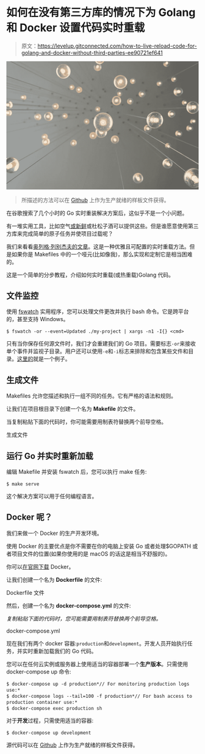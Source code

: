 # 如何在没有第三方库的情况下为 Golang 和 Docker 设置代码实时重载

> 原文：<https://levelup.gitconnected.com/how-to-live-reload-code-for-golang-and-docker-without-third-parties-ee90721ef641>

![](img/c46d2bd9f71a99ef1edc24d8814a05c8.png)

> 所描述的方法可以在 [Github](https://github.com/spalt08/go-live-reload) 上作为生产就绪的样板文件获得。

在谷歌搜索了几个小时的 Go 实时重装解决方案后，这似乎不是一个小问题。

有一堆实用工具，比如空气[或新鲜](https://github.com/cosmtrek/air)或杜松子酒可以提供这些。但是谁愿意使用第三方库来完成简单的原子任务并使项目过载呢？

我们来看看[奥列格·列别杰夫的文章](https://medium.com/@olebedev/live-code-reloading-for-golang-web-projects-in-19-lines-8b2e8777b1ea)。这是一种优雅且可配置的实时重载方法。但是如果你是 Makefiles 中的一个哑元(比如像我)，那么实现和定制它是相当困难的。

这是一个简单的分步教程，介绍如何实时重载(或热重载)Golang 代码。

## 文件监控

使用 [fswatch](https://github.com/emcrisostomo/fswatch) 实用程序，您可以处理文件更改并执行 bash 命令。它是跨平台的，甚至支持 Windows。

```
$ fswatch -or --event=Updated ./my-project | xargs -n1 -I{} <cmd>
```

只有当你保存任何源文件时，我们才会重建我们的 Go 项目。需要标志`-or`来接收单个事件并监视子目录。用户还可以使用`-e`和`-i`标志来排除和包含某些文件和目录。[这里的](https://stackoverflow.com/questions/34713278/fswatch-to-watch-only-a-certain-file-extension/37237522#37237522)就是一个例子。

## 生成文件

Makefiles 允许您描述和执行一组不同的任务。它有严格的语法和规则。

让我们在项目根目录下创建一个名为 **Makefile** 的文件。

当复制粘贴下面的代码时，你可能需要用制表符替换两个前导空格。

生成文件

## 运行 Go 并实时重新加载

编辑 Makefile 并安装 fswatch 后，您可以执行 make 任务:

```
$ make serve
```

这个解决方案可以用于任何编程语言。

## Docker 呢？

我们来做一个 Docker 的生产开发环境。

使用 Docker 的主要优点是你不需要在你的电脑上安装 Go 或者处理$GOPATH 或者项目文件的位置(如果你使用的是 macOS 的话这是相当不舒服的)。

你可以[在官网下载](https://www.docker.com/products/docker-desktop) Docker。

让我们创建一个名为 **Dockerfile** 的文件:

Dockerfile 文件

然后，创建一个名为 **docker-compose.yml** 的文件:

*复制粘贴下面的代码时，您可能需要用制表符替换两个前导空格。*

docker-compose.yml

现在我们有两个 docker 容器:`production`和`development`。开发人员开始执行任务，并实时重新加载我们的 Go 代码。

您可以在任何云实例或服务器上使用适当的容器部署一个**生产版本**。只需使用 docker-compose up 命令:

```
$ docker-compose up -d production*// For monitoring production logs use:*
$ docker-compose logs --tail=100 -f production*// For bash access to production container use:*
$ docker-compose exec production sh
```

对于**开发**过程，只需使用适当的容器:

```
$ docker-compose up development
```

源代码可以在 [Github](https://github.com/spalt08/go-live-reload) 上作为生产就绪的样板文件获得。